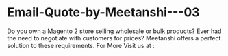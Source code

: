 # Email-Quote-by-Meetanshi---03
Do you own a Magento 2 store selling wholesale or bulk products? Ever had the need to negotiate with customers for prices? Meetanshi offers a perfect solution to these requirements.  For More Visit us at : 
